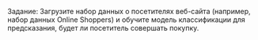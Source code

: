 Задание: Загрузите набор данных о посетителях веб-сайта (например, набор данных Online Shoppers) и обучите модель классификации для предсказания, будет ли посетитель совершать покупку.